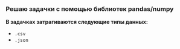 ###  Решаю задачки с помощью библиотек pandas/numpy

**В задачках затрагиваются следующие типы данных:**

 - `.csv`
 - `.json`
